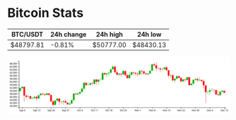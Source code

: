 # Bitcoin Stats

BTC/USDT|24h change|24h high|24h low|
|---|---|---|---|
|$48797.81|-0.81%|$50777.00|$48430.13|

<img src="./chart.svg">
